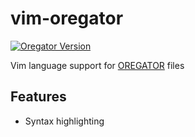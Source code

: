 # vim-oregator
[![Oregator Version](https://img.shields.io/badge/Oregator-V3.01.012-blue.svg)](https://www.casymir.com/de/download1/category/15-oregator-reportgenerator?download=28:oregator-handbuch)

Vim language support for [OREGATOR](https://www.opag.ch/index.php/8-produkte/software/20-oregator-reportgenerator-fuer-sql-datenbanken) files

## Features
* Syntax highlighting

